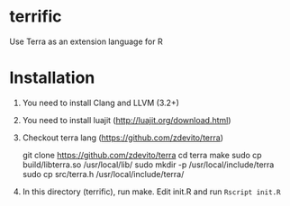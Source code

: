 terrific
========

Use Terra as an extension language for R

Installation
============

1. You need to install Clang and LLVM (3.2+)
2. You need to install luajit (http://luajit.org/download.html)
3. Checkout terra lang (https://github.com/zdevito/terra)


	git clone https://github.com/zdevito/terra
	cd terra
	make
	sudo cp build/libterra.so /usr/local/lib/
	sudo mkdir -p /usr/local/include/terra
	sudo cp src/terra.h /usr/local/include/terra/


4. In this directory (terrific), run make. Edit init.R and run
   `Rscript init.R`

